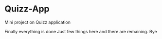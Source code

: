 # Quizz-App
Mini project on Quizz application 

Finally everything is done
Just few things here and there are remaining.
Bye
